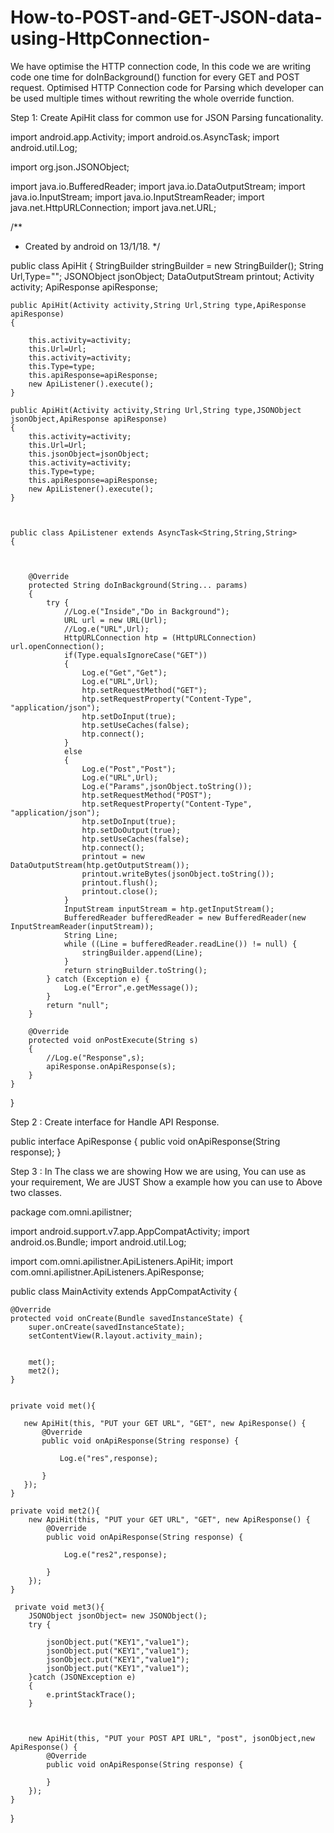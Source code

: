 # How-to-POST-and-GET-JSON-data-using-HttpConnection-
We have optimise the HTTP connection code, In this code we are writing code one time for doInBackground() function for every GET and POST request. Optimised HTTP Connection code for Parsing which developer can be used multiple times without rewriting the whole override function.   

Step 1: Create ApiHit class for common use for JSON Parsing funcationality. 


import android.app.Activity;
import android.os.AsyncTask;
import android.util.Log;

import org.json.JSONObject;

import java.io.BufferedReader;
import java.io.DataOutputStream;
import java.io.InputStream;
import java.io.InputStreamReader;
import java.net.HttpURLConnection;
import java.net.URL;

/**
 * Created by android on 13/1/18.
 */

public class ApiHit
{
    StringBuilder stringBuilder = new StringBuilder();
    String Url,Type="";
    JSONObject jsonObject;
    DataOutputStream printout;
    Activity activity;
    ApiResponse apiResponse;

    public ApiHit(Activity activity,String Url,String type,ApiResponse apiResponse)
    {

        this.activity=activity;
        this.Url=Url;
        this.activity=activity;
        this.Type=type;
        this.apiResponse=apiResponse;
        new ApiListener().execute();
    }

    public ApiHit(Activity activity,String Url,String type,JSONObject jsonObject,ApiResponse apiResponse)
    {
        this.activity=activity;
        this.Url=Url;
        this.jsonObject=jsonObject;
        this.activity=activity;
        this.Type=type;
        this.apiResponse=apiResponse;
        new ApiListener().execute();
    }



    public class ApiListener extends AsyncTask<String,String,String>
    {



        @Override
        protected String doInBackground(String... params)
        {
            try {
                //Log.e("Inside","Do in Background");
                URL url = new URL(Url);
                //Log.e("URL",Url);
                HttpURLConnection htp = (HttpURLConnection) url.openConnection();
                if(Type.equalsIgnoreCase("GET"))
                {
                    Log.e("Get","Get");
                    Log.e("URL",Url);
                    htp.setRequestMethod("GET");
                    htp.setRequestProperty("Content-Type", "application/json");
                    htp.setDoInput(true);
                    htp.setUseCaches(false);
                    htp.connect();
                }
                else
                {
                    Log.e("Post","Post");
                    Log.e("URL",Url);
                    Log.e("Params",jsonObject.toString());
                    htp.setRequestMethod("POST");
                    htp.setRequestProperty("Content-Type", "application/json");
                    htp.setDoInput(true);
                    htp.setDoOutput(true);
                    htp.setUseCaches(false);
                    htp.connect();
                    printout = new DataOutputStream(htp.getOutputStream());
                    printout.writeBytes(jsonObject.toString());
                    printout.flush();
                    printout.close();
                }
                InputStream inputStream = htp.getInputStream();
                BufferedReader bufferedReader = new BufferedReader(new InputStreamReader(inputStream));
                String Line;
                while ((Line = bufferedReader.readLine()) != null) {
                    stringBuilder.append(Line);
                }
                return stringBuilder.toString();
            } catch (Exception e) {
                Log.e("Error",e.getMessage());
            }
            return "null";
        }

        @Override
        protected void onPostExecute(String s)
        {
            //Log.e("Response",s);
            apiResponse.onApiResponse(s);
        }
    }

}


 Step 2 : Create interface for Handle API Response.
 
 public interface ApiResponse
{
    public void onApiResponse(String response);
}


Step 3 : In The class we are showing How we are using, You can use as your requirement, We are JUST Show a example how you can use to Above two classes.


package com.omni.apilistner;

import android.support.v7.app.AppCompatActivity;
import android.os.Bundle;
import android.util.Log;

import com.omni.apilistner.ApiListeners.ApiHit;
import com.omni.apilistner.ApiListeners.ApiResponse;

public class MainActivity extends AppCompatActivity {

    @Override
    protected void onCreate(Bundle savedInstanceState) {
        super.onCreate(savedInstanceState);
        setContentView(R.layout.activity_main);


        met();
        met2();
    }


    private void met(){

       new ApiHit(this, "PUT your GET URL", "GET", new ApiResponse() {
           @Override
           public void onApiResponse(String response) {

               Log.e("res",response);

           }
       });
    }

    private void met2(){
        new ApiHit(this, "PUT your GET URL", "GET", new ApiResponse() {
            @Override
            public void onApiResponse(String response) {

                Log.e("res2",response);

            }
        });
    }
    
     private void met3(){
        JSONObject jsonObject= new JSONObject();
        try {
            
            jsonObject.put("KEY1","value1");
            jsonObject.put("KEY1","value1");
            jsonObject.put("KEY1","value1");
            jsonObject.put("KEY1","value1");
        }catch (JSONException e)
        {
            e.printStackTrace();
        }
        
        
        
        new ApiHit(this, "PUT your POST API URL", "post", jsonObject,new ApiResponse() {
            @Override
            public void onApiResponse(String response) {

            }
        });
    }
}

